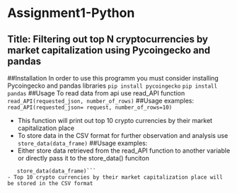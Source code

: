 # Assignment1-Python
## Title: Filtering out top N cryptocurrencies by market capitalization using Pycoingecko and pandas
##Installation
In order to use this programm you must consider installing Pycoingecko and pandas libraries
```pip install pycoingecko```
```pip install pandas```
##Usage
To read data from api use read_API function
```read_API(requested_json, number_of_rows)```
##Usage examples:
```read_API(requested_json= request, number_of_rows=10)```
- This function will print out top 10 crypto currencies by their market capitalization place
- To store data in the CSV format for further observation and analysis use
```store_data(data_frame)```
##Usage examples:
- Either store data retrieved from the read_API function to another variable or directly pass it to the store_data() funciton
```data_frame = read_API(report, 10)
   store_data(data_frame)```
- Top 10 crypto currencies by their market capitalization place will be stored in the CSV format
